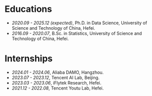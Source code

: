 
# Educations
- *2020.09 - 2025.12 (expected)*, Ph.D. in Data Science, University of Science and Technology of China, Hefei.
- *2016.09 - 2020.07*, B.Sc. in Statistics, University of Science and Technology of China, Hefei.

# Internships
- *2024.01 - 2024.06*, Aliaba DAMO, Hangzhou.
- *2023.07 - 2023.12*, Tencent AI Lab, Beijing.
- *2023.03 - 2023.06*, iFlytek Research, Hefei.
- *2021.12 - 2022.08*, Tencent Youtu Lab, Hefei.
